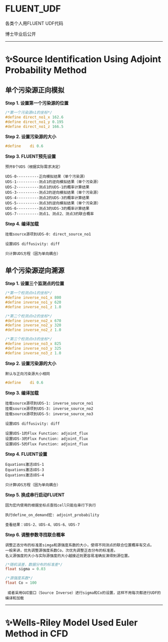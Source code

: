 # FLUENT_UDF

各类个人用FLUENT UDF代码

博士毕业后公开

---

# ✨Source Identification Using Adjoint Probability Method

## 单个污染源正向模拟

**Step 1. 设置第一个污染源的位置**
  ``` c
  /*第一个污染源n1的坐标*/
  #define direct_no1_x 162.6
  #define direct_no1_y 0.195
  #define direct_no1_z 166.5
  ```
**Step 2. 设置污染源的大小**
  ``` c
  #define	 di 0.6
  ```
**Step 3. FLUENT预先设置**

    预开8个UDS（根据实际需求决定）
  
    UDS-0----------正向模拟结果（单个污染源）
    UDS-1----------测点1的逆向模拟结果（单个污染源）
    UDS-2----------测点1的UDS-1的概率计算结果
    UDS-3----------测点2的逆向模拟结果（单个污染源）
    UDS-4----------测点2的UDS-3的概率计算结果
    UDS-5----------测点3的逆向模拟结果（单个污染源）
    UDS-6----------测点3的UDS-3的概率计算结果
    UDS-7----------测点1、测点2、测点3的联合概率

**Step 4. 编译加载**

    挂载source源项到UDS-0: direct_source_no1
    
    设置UDS diffusivity: diff
    
    只计算UDS方程（因为单向耦合）


## 单个污染源逆向溯源

**Step 1. 设置三个监测点的位置**

```c
/*第一个检测点n1的坐标*/
#define inverse_no1_x 800
#define inverse_no1_y 620
#define inverse_no1_z 1.0

/*第二个检测点n2的坐标*/
#define inverse_no2_x 670
#define inverse_no2_y 320
#define inverse_no2_z 1.0

/*第三个检测点n3的坐标*/
#define inverse_no3_x 825
#define inverse_no3_y 325
#define inverse_no3_z 1.0
```
**Step 2. 设置污染源的大小**

    默认与正向污染源大小相同
  ``` c
  #define	 di 0.6
  ```
  
**Step 3. 编译加载**
    
    挂载source源项到UDS-1: inverse_source_no1
    挂载source源项到UDS-3: inverse_source_no2
    挂载source源项到UDS-5: inverse_source_no3
    
    设置UDS diffusivity: diff
    
    设置UDS-1的Flux Function: adjoint_flux
    设置UDS-3的Flux Function: adjoint_flux  
    设置UDS-5的Flux Function: adjoint_flux
    
**Step 4. FLUENT设置**

    Equations激活UDS-1
    Equations激活UDS-3
    Equations激活UDS-4
    
    只计算UDS方程（因为单向耦合）
    
**Step 5. 换成串行启动FLUENT** 

    因为宏内使用的根据坐标点查找cell只能在串行下执行
    
    执行define_on_demand宏: adjoint_probability
    
    查看结果：UDS-2、UDS-4、UDS-6、UDS-7
    
**Step 6. 调整参数寻找联合概率** 

    调整正态分布的标准差simga和源强度系数的大小，使得不同测点的联合位置概率有交点。
    一般来讲，优先调整源强度系数Co，次优先调整正态分布的标准差。
    名义源强度的大小与实际源强度的大小越接近则更容易准确反演得到源位置。
    
``` c
/*随机误差，数据分布的标准差*/
float sigma = 0.03

/*源强度系数*/
float Co = 100
```
     或者采用GUI窗口（Source Inverse）进行sigma和Co的设置，这样不用每次都进行UDF的编译和加载
---

# ✨Wells-Riley Model Used Euler Method in CFD


    
    

